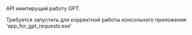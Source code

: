 API имитирущий работу GPT.

Требуется запустить для корректной работы консольного приложения 'app_for_gpt_requests.exe'
